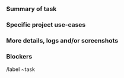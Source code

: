 ### Summary of task



### Specific project use-cases

<!-- Is there any projects that would directly benefit from this or have an implementation? -->



### More details, logs and/or screenshots

<!-- What should happen -->



### Blockers

<!-- Anything blocking this (except time)? -->



/label ~task
